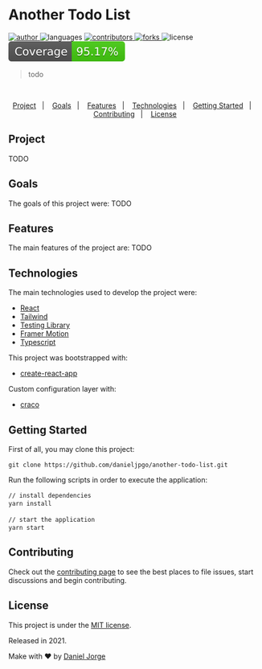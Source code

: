 <div align="center">
    <!-- <img
      alt="another todo list"
      title="another todo list"
      src=".github/another-todo-list.svg"
      width="150px" /> -->
</div>

<h1 align="left">Another Todo List</h1>

<p align="left">
   <a href="https://github.com/danieljpgo">
      <img
        alt="author"
        src="https://img.shields.io/badge/author-danieljpgo-BFDBE8"
      />
   </a>
   <img
      alt="languages"
      src="https://img.shields.io/github/languages/count/danieljpgo/another-todo-list?color=BFDBE8"
   />
   <a href="https://github.com/danieljpgo/another-todo-list/graphs/contributors">
      <img
        alt="contributors"
        src="https://img.shields.io/github/stars/danieljpgo/another-todo-list?color=BFDBE8"/>
   </a>
    <a href="https://github.com/danieljpgo/another-todo-list/network/members">
      <img
         alt="forks"
         src="https://img.shields.io/github/forks/danieljpgo/another-todo-list?color=BFDBE8"/>
   </a>
   <img alt="license" src="https://img.shields.io/badge/license-MIT-BFDBE8">
   <img alt="test coverage" src="./coverage/badge.svg">
</p>

> todo

&nbsp;

<p align="center">
   <a href="#project">Project</a>&nbsp;&nbsp;&nbsp;|&nbsp;&nbsp;&nbsp;
   <a href="#goals">Goals</a>&nbsp;&nbsp;&nbsp;|&nbsp;&nbsp;&nbsp;
   <a href="#features">Features</a>&nbsp;&nbsp;&nbsp;|&nbsp;&nbsp;&nbsp;
   <a href="#technologies">Technologies</a>&nbsp;&nbsp;&nbsp;|&nbsp;&nbsp;&nbsp;
   <a href="#getting-started">Getting Started</a>&nbsp;&nbsp;&nbsp;|&nbsp;&nbsp;&nbsp;
   <a href="#contributing">Contributing</a>&nbsp;&nbsp;&nbsp;|&nbsp;&nbsp;&nbsp;
   <a href="#license">License</a>
</p>

<div align="center">
   <!-- <img
      alt="another todo list"
      title="another todo list"
      src=".github/anim.gif"
      width="640px" /> -->
</div>

## Project

TODO

## Goals

The goals of this project were:
TODO

## Features

The main features of the project are:
TODO

## Technologies

The main technologies used to develop the project were:

- [React](https://reactjs.org/)
- [Tailwind](https://tailwindcss.com/)
- [Testing Library](https://testing-library.com/)
- [Framer Motion](https://www.framer.com/motion/)
- [Typescript](https://www.typescriptlang.org/)

This project was bootstrapped with:

- [create-react-app](https://github.com/facebook/create-react-app)

Custom configuration layer with:

- [craco](https://github.com/gsoft-inc/craco)

## Getting Started

First of all, you may clone this project:

```
git clone https://github.com/danieljpgo/another-todo-list.git
```

Run the following scripts in order to execute the application:

```
// install dependencies
yarn install

// start the application
yarn start
```

## Contributing

Check out the [contributing page](https://github.com/danieljpgo/another-todo-list/blob/master/CONTRIBUTING.md) to see the best places to file issues, start discussions and begin contributing.

## License

This project is under the [MIT license](https://github.com/danieljpgo/another-todo-list/blob/master/LICENSE).

<div>Released in 2021.</div>

Make with ❤️ by [Daniel Jorge](https://github.com/danieljpgo)

<!-- ## TODO

- [x] Limpar CRA
- [x] Eslint com typescript
- [x] Craco e Tailwind
- [x] Estrutura
- [x] Provider com Context
- [x] TDD
- [x] Acessibilidade
- [x] Layout
- [x] Estilização
- [ ] Layout Mobile
- [ ] Textos
- [ ] Framer Motion
- [x] Local Storage - Text field
- [x] Local Storage - tasks
- [x] Deploy
- [x] Documentação base
- [ ] Documentação
- [x] Testing Badge

-->
